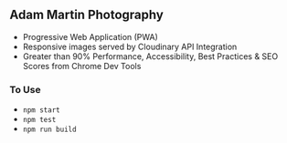 ## Adam Martin Photography

- Progressive Web Application (PWA)
- Responsive images served by Cloudinary API Integration
- Greater than 90% Performance, Accessibility, Best Practices & SEO Scores from Chrome Dev Tools

### To Use

- `npm start`
- `npm test`
- `npm run build`
